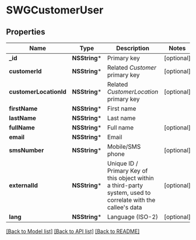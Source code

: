 # SWGCustomerUser

## Properties
Name | Type | Description | Notes
------------ | ------------- | ------------- | -------------
**_id** | **NSString*** | Primary key | [optional] 
**customerId** | **NSString*** | Related *Customer* primary key | [optional] 
**customerLocationId** | **NSString*** | Related *CustomerLocation* primary key | [optional] 
**firstName** | **NSString*** | First name | 
**lastName** | **NSString*** | Last name | 
**fullName** | **NSString*** | Full name | [optional] 
**email** | **NSString*** | Email | 
**smsNumber** | **NSString*** | Mobile/SMS phone | [optional] 
**externalId** | **NSString*** | Unique ID / Primary Key of this object within a third-party system, used to correlate with the callee&#39;s data | [optional] 
**lang** | **NSString*** | Language (ISO-2) | [optional] 

[[Back to Model list]](../README.md#documentation-for-models) [[Back to API list]](../README.md#documentation-for-api-endpoints) [[Back to README]](../README.md)


